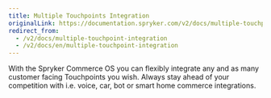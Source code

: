 ```yaml
---
title: Multiple Touchpoints Integration
originalLink: https://documentation.spryker.com/v2/docs/multiple-touchpoint-integration
redirect_from:
  - /v2/docs/multiple-touchpoint-integration
  - /v2/docs/en/multiple-touchpoint-integration
---
```


With the Spryker Commerce OS you can flexibly integrate any and as many customer facing Touchpoints you wish. Always stay ahead of your competition with i.e. voice, car, bot or smart home commerce integrations.
